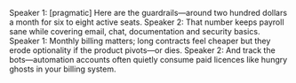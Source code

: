 Speaker 1: [pragmatic] Here are the guardrails—around two hundred dollars a month for six to eight active seats.
Speaker 2: That number keeps payroll sane while covering email, chat, documentation and security basics.
Speaker 1: Monthly billing matters; long contracts feel cheaper but they erode optionality if the product pivots—or dies.
Speaker 2: And track the bots—automation accounts often quietly consume paid licences like hungry ghosts in your billing system.
